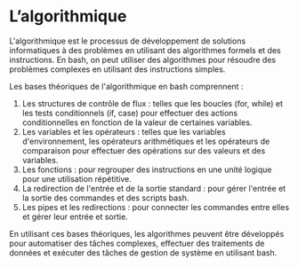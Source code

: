 # L’algorithmique

L'algorithmique est le processus de développement de solutions informatiques à des problèmes en utilisant des algorithmes formels et des instructions. En bash, on peut utiliser des algorithmes pour résoudre des problèmes complexes en utilisant des instructions simples.

Les bases théoriques de l'algorithmique en bash comprennent :

1. Les structures de contrôle de flux : telles que les boucles (for, while) et les tests conditionnels (if, case) pour effectuer des actions conditionnelles en fonction de la valeur de certaines variables.
2. Les variables et les opérateurs : telles que les variables d'environnement, les opérateurs arithmétiques et les opérateurs de comparaison pour effectuer des opérations sur des valeurs et des variables.
3. Les fonctions : pour regrouper des instructions en une unité logique pour une utilisation répétitive.
4. La redirection de l'entrée et de la sortie standard : pour gérer l'entrée et la sortie des commandes et des scripts bash.
5. Les pipes et les redirections : pour connecter les commandes entre elles et gérer leur entrée et sortie.

En utilisant ces bases théoriques, les algorithmes peuvent être développés pour automatiser des tâches complexes, effectuer des traitements de données et exécuter des tâches de gestion de système en utilisant bash.
